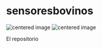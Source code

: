 # sensoresbovinos

<img src="https://www.artimix.fr/var/artimix/storage/images/artimix/partenaires/ccafs/31850-4-esl-ES/ccafs_medium.jpg" alt="centered image" id="logo" data-height-percentage="100" data-actual-width="140" data-actual-height="55" class="center">

<img src="https://ciat.cgiar.org/wp-content/uploads/Alliance_logo.png" alt="centered image" id="logo" data-height-percentage="100" data-actual-width="140" data-actual-height="55" class="center">





El repositorio
